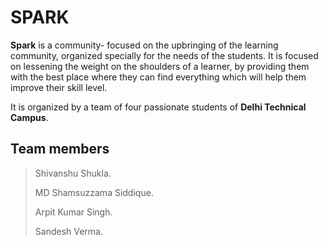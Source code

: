 # SPARK

**Spark** is a community- focused on the upbringing of the learning community, organized
specially for the needs of the students. It is focused on lessening the weight on the
shoulders of a learner, by providing them with the best place where they can find
everything which will help them improve their skill level.

It is organized by a team of four passionate students of **Delhi Technical Campus**.


## Team members
> Shivanshu Shukla.
> 
> MD Shamsuzzama Siddique.
> 
> Arpit Kumar Singh.
> 
> Sandesh Verma.

